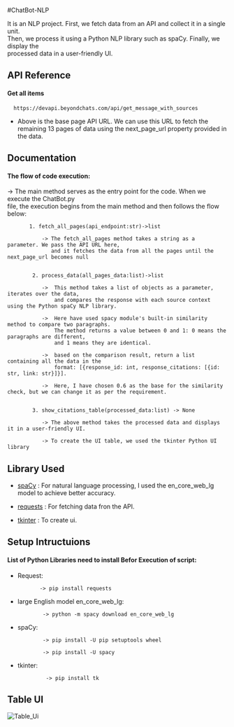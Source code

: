 
#ChatBot-NLP

It is an NLP project. First, we fetch data from an API and collect it in a single unit.  
Then, we process it using a Python NLP library such as spaCy. Finally, we display the  
processed data in a user-friendly UI.




## API Reference

#### Get all items

```http
  https://devapi.beyondchats.com/api/get_message_with_sources
```
- Above is the base page API URL. We can use this URL to fetch the remaining 13 pages of data using the next_page_url property provided in the data.


## Documentation

#### The flow of code execution:



 -> The main method serves as the entry point for the code. When we execute the ChatBot.py  
    file, the execution begins from the main method and then follows the flow below: 
  

        
         
           1. fetch_all_pages(api_endpoint:str)->list 
               
               -> The fetch_all_pages method takes a string as a parameter. We pass the API URL here,  
                  and it fetches the data from all the pages until the next_page_url becomes null


            2. process_data(all_pages_data:list)->list 
               
               ->  This method takes a list of objects as a parameter, iterates over the data,  
                   and compares the response with each source context using the Python spaCy NLP library.
                   
               ->  Here have used spacy module's built-in similarity method to compare two paragraphs.  
                   The method returns a value between 0 and 1: 0 means the paragraphs are different,  
                   and 1 means they are identical.
                   
               ->  based on the comparison result, return a list containing all the data in the  
                   format: [{response_id: int, response_citations: [{id: str, link: str}]}].
                   
               ->  Here, I have chosen 0.6 as the base for the similarity check, but we can change it as per the requirement.


            3. show_citations_table(processed_data:list) -> None
            
               -> The above method takes the processed data and displays it in a user-friendly UI.
               
               -> To create the UI table, we used the tkinter Python UI library


## Library Used

- [spaCy](https://spacy.io/)    :   For natural language processing, I used the en_core_web_lg model to achieve better accuracy.

- [requests](https://pypi.org/project/requests/)    :   For fetching data fron the API. 

- [tkinter](https://docs.python.org/3/library/tkinter.html)    :   To create ui. 





## Setup Intructuions
#### List of Python Libraries need to install Befor Execution of script: 

 - Request: 
           
              -> pip install requests
    
    
- large English model en_core_web_lg: 
           
              -> python -m spacy download en_core_web_lg
- spaCy: 
           
              -> pip install -U pip setuptools wheel

              -> pip install -U spacy
        

- tkinter:    
               
               -> pip install tk


## Table UI 

![Table_Ui](https://github.com/GajendraKaushik/ChatBot-NLP/assets/119392005/b5004394-f612-46f8-b56d-d254177555dc)

